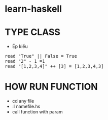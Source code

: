 # learn-haskell
# TYPE CLASS
- Ép kiểu
<pre>
read "True" || False = True
read "2" - 1 =1
read "[1,2,3,4]" ++ [3] = [1,2,3,4,3]
</pre>
# HOW RUN FUNCTION
- cd any file
- :l namefile.hs
- call function with param